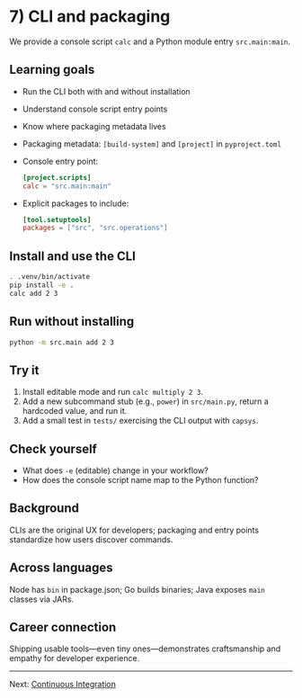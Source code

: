 # 7) CLI and packaging

We provide a console script `calc` and a Python module entry `src.main:main`.

## Learning goals
- Run the CLI both with and without installation
- Understand console script entry points
- Know where packaging metadata lives

- Packaging metadata: `[build-system]` and `[project]` in `pyproject.toml`
- Console entry point:
  ```toml
  [project.scripts]
  calc = "src.main:main"
  ```
- Explicit packages to include:
  ```toml
  [tool.setuptools]
  packages = ["src", "src.operations"]
  ```

## Install and use the CLI
```zsh
. .venv/bin/activate
pip install -e .
calc add 2 3
```

## Run without installing
```zsh
python -m src.main add 2 3
```

## Try it

1. Install editable mode and run `calc multiply 2 3`.
2. Add a new subcommand stub (e.g., `power`) in `src/main.py`, return a hardcoded value, and run it.
3. Add a small test in `tests/` exercising the CLI output with `capsys`.

## Check yourself

- What does `-e` (editable) change in your workflow?
- How does the console script name map to the Python function?

## Background
CLIs are the original UX for developers; packaging and entry points standardize how users discover commands.

## Across languages
Node has `bin` in package.json; Go builds binaries; Java exposes `main` classes via JARs.

## Career connection
Shipping usable tools—even tiny ones—demonstrates craftsmanship and empathy for developer experience.

---

Next: [Continuous Integration](./08-ci.md)
